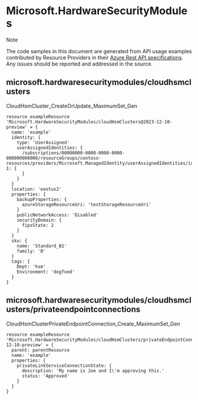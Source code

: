 # Microsoft.HardwareSecurityModules
  
> [!NOTE]
> The code samples in this document are generated from API usage examples contributed by Resource Providers in their [Azure Rest API specifications](https://github.com/Azure/azure-rest-api-specs). Any issues should be reported and addressed in the source.


## microsoft.hardwaresecuritymodules/cloudhsmclusters

CloudHsmCluster_CreateOrUpdate_MaximumSet_Gen
```bicep
resource exampleResource 'Microsoft.HardwareSecurityModules/cloudHsmClusters@2023-12-10-preview' = {
  name: 'example'
  identity: {
    type: 'UserAssigned'
    userAssignedIdentities: {
      /subscriptions/00000000-0000-0000-0000-000000000000/resourceGroups/contoso-resources/providers/Microsoft.ManagedIdentity/userAssignedIdentities/identity-1: {
      }
    }
  }
  location: 'eastus2'
  properties: {
    backupProperties: {
      azureStorageResourceUri: 'testStorageResourceUri'
    }
    publicNetworkAccess: 'Disabled'
    securityDomain: {
      fipsState: 2
    }
  }
  sku: {
    name: 'Standard_B1'
    family: 'B'
  }
  tags: {
    Dept: 'hsm'
    Environment: 'dogfood'
  }
}
```

## microsoft.hardwaresecuritymodules/cloudhsmclusters/privateendpointconnections

CloudHsmClusterPrivateEndpointConnection_Create_MaximumSet_Gen
```bicep
resource exampleResource 'Microsoft.HardwareSecurityModules/cloudHsmClusters/privateEndpointConnections@2023-12-10-preview' = {
  parent: parentResource 
  name: 'example'
  properties: {
    privateLinkServiceConnectionState: {
      description: 'My name is Joe and I\'m approving this.'
      status: 'Approved'
    }
  }
}
```
